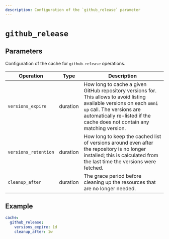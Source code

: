 ```yaml
---
description: Configuration of the `github_release` parameter
---
```


# `github_release`

## Parameters

Configuration of the cache for `github-release` operations.

| Operation | Type | Description                                                    |
|-----------|------|---------------------------------------------------------|
| `versions_expire` | duration | How long to cache a given GitHub repository versions for. This allows to avoid listing available versions on each `omni up` call. The versions are automatically re-listed if the cache does not contain any matching version. |
| `versions_retention` | duration | How long to keep the cached list of versions around even after the repository is no longer installed; this is calculated from the last time the versions were fetched. |
| `cleanup_after` | duration | The grace period before cleaning up the resources that are no longer needed. |

## Example

```yaml
cache:
  github_release:
    versions_expire: 1d
    cleanup_after: 1w
```
